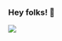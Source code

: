 ### Hey folks! 👋

[GitHub Profile Views Counter]: https://github.com/cbmella/github-profile-views-counter

![](https://komarev.com/ghpvc/?username=cbmella)
